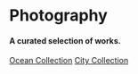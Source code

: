 # Photography 
#### A curated selection of works.


[Ocean Collection](ocean.md)
[City Collection](city.md)


